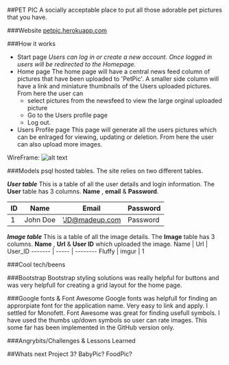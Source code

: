 ##PET PIC
A socially acceptable place to put all those adorable pet pictures that you have.

###Website
[petpic.herokuapp.com](https://petpic.herokuapp.com/)

###How it works

  * Start page
  *Users can log in or create a new account.
  Once logged in users will be redirected to the Homepage.*
  * Home page
  The home page will have a central news feed column of pictures that have been uploaded to 'PetPic'. A smaller side column will have a link and miniature thumbnails of the Users uploaded pictures. From here the user can
    - select pictures from the newsfeed to view the large orginal uploaded picture
    - Go to the Users profile page
    - Log out.
  * Users Profile page
  This page will generate all the users pictures which can be enlraged for viewing, updating or deletion. From here the user can also upload more images.

WireFrame:
![alt text](http://i.imgur.com/nKuA2tD.jpg?1)

###Models
psql hosted tables.
The site relies on two different tables.

___User table___ 
This is a table of all the user details and login information. The __User__ table has 3 columns. __Name__ , __email__ & __Password__.

 ID | Name     | Email          | Password
--- | -------- | -------------- | ---------
 1  | John Doe | 'JD@madeup.com | Password      

___Image table___
This is a table of all the image details. The __Image__ table has 3 columns. __Name__ , __Url__ & __User ID__ which uploaded the image.
 Name   | Url   | User_ID 
------- | ----- | --------
 Fluffy | imgur |  1      



###Cool tech/beens

###Bootstrap
Bootstrap styling solutions was really helpful for buttons and was very helpfull for creating a grid layout for the home page.

###Google fonts & Font Awesome
Google fonts was helpfull for finding an approrpiate font for the application name. Very easy to link and apply. I settled for Monofett.
Font Awesome was great for finding usefull symbols. I have used the thumbs up/down symbols so user can rate images. This some far has been implemented in the GitHub version only.

###Angrybits/Challenges & Lessons Learned

##Whats next
Project 3? BabyPic? FoodPic?